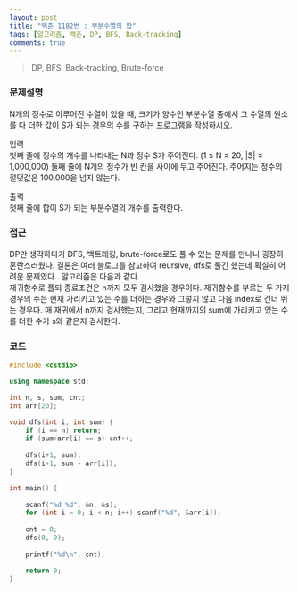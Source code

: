 ```yaml
---
layout: post
title: "백준 1182번 : 부분수열의 합"
tags: [알고리즘, 백준, DP, BFS, Back-tracking]
comments: true
---
```


> DP, BFS, Back-tracking, Brute-force  

### 문제설명  
N개의 정수로 이루어진 수열이 있을 때, 크기가 양수인 부분수열 중에서 그 수열의 원소를 다 더한 값이 S가 되는 경우의 수를 구하는 프로그램을 작성하시오.  

입력  
첫째 줄에 정수의 개수를 나타내는 N과 정수 S가 주어진다. (1 ≤ N ≤ 20, |S| ≤ 1,000,000) 둘째 줄에 N개의 정수가 빈 칸을 사이에 두고 주어진다. 주어지는 정수의 절댓값은 100,000을 넘지 않는다.  

출력  
첫째 줄에 합이 S가 되는 부분수열의 개수를 출력한다.  

### 접근  
DP만 생각하다가 DFS, 백트래킹, brute-force로도 풀 수 있는 문제를 만나니 굉장히 혼란스러웠다. 결론은 여러 블로그를 참고하여 reursive, dfs로 풀긴 했는데 확실히 어려운 문제였다.. 알고리즘은 다음과 같다.  
재귀함수로 풀되 종료조건은 n까지 모두 검사했을 경우이다. 재귀함수를 부르는 두 가지 경우의 수는 현재 가리키고 있는 수를 더하는 경우와 그렇지 않고 다음 index로 건너 뛰는 경우다. 매 재귀에서 n까지 검사했는지, 그리고 현재까지의 sum에 가리키고 있는 수를 더한 수가 s와 같은지 검사한다.  

### 코드  
~~~c++
#include <cstdio>

using namespace std;

int n, s, sum, cnt;
int arr[20];

void dfs(int i, int sum) {
    if (i == n) return;
    if (sum+arr[i] == s) cnt++;
    
    dfs(i+1, sum);
    dfs(i+1, sum + arr[i]);
}

int main() {
    
    scanf("%d %d", &n, &s);
    for (int i = 0; i < n; i++) scanf("%d", &arr[i]);
    
    cnt = 0;
    dfs(0, 0);
    
    printf("%d\n", cnt);

    return 0;
}
~~~